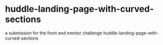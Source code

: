 # huddle-landing-page-with-curved-sections
a submission for the front end mentor challenge huddle-landing-page-with-curved-sections
